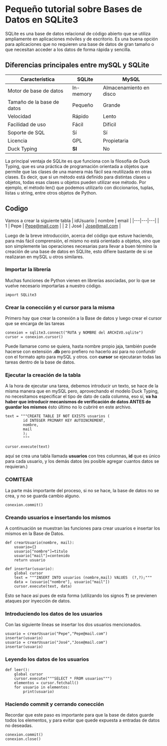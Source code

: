 # Pequeño tutorial sobre Bases de Datos en SQLite3

SQLite es una base de datos relacional de código abierto que se utiliza ampliamente en aplicaciones móviles y de escritorio. Es una buena opción para aplicaciones que no requieren una base de datos de gran tamaño o que necesitan acceder a los datos de forma rápida y sencilla. 

## Diferencias principales entre mySQL y SQLite

| Característica | SQLite | MySQL | 
|---|---|---| 
| Motor de base de datos | In-memory | Almacenamiento en disco | 
| Tamaño de la base de datos | Pequeño | Grande | 
| Velocidad | Rápido | Lento | 
| Facilidad de uso | Fácil | Difícil | 
| Soporte de SQL | Sí | Sí | 
| Licencia | GPL | Propietaria | 
| Duck Typing | **SI** | No | 


La principal ventaja de SQLite es que funciona con la filosofía de Duck Typing, que es una práctica de programación orientada a objetos que permite que las clases de una manera más fácil sea reutilizada en otras clases. Es decir, que si un método está definido para distintas clases u objetos, todas esas clases u objetos pueden utilizar ese método. Por ejemplo, el método len() que podemos utilizarlo con diccionarios, tuplas, listas u string, entre otros objetos de Python.

## Codigo

Vamos a crear la siguiente tabla
| idUsuario | nombre | email | 
|---|---|---| 
| 1 | Pepe | Pepe@mail.com | 
| 2 | José | Jose@mail.com | 

Luego de la breve introducción, acerca del código que estuve haciendo, para más fácil comprensión, el mismo no está orientado a objetos, sino que son simplemente las operaciones necesarias para llevar a buen término la creación de una base de datos en SQLIite, esto difiere bastante de si se realizaran en mySQL u otros similares.


### Importar la librería

Muchas funciones de Python vienen en librerías asociadas, por lo que se vuelve necesario importarlas a nuestro código.

```
import SQLite3
```

### Crear la conección y el cursor para la misma

Primero hay que crear la conexión a la Base de datos y luego crear el cursor que se encarga de las tareas
```
conexion = sqlite3.connect("RUTA y NOMBRE del ARCHIVO.sqlite")
cursor = conexion.cursor()
```

Puede llamarse como se quiera, hasta nombre propio jaja, también puede hacerse con extensión **.db** pero prefiero no hacerlo así para no confundir con el formato apto para mySQL y otros.
con **cursor** se ejecutaran todas las tareas dentro de la base de datos.

### Ejecutar la creación de la tabla

A la hora de ejecutar una tarea, debemos introducir un texto, se hace de la misma manera que en mySQL pero, aprovechando el modelo Duck Typing, no necesitamos especificar el tipo de dato de cada columna, eso sí, **va ha haber que introducir mecanismos de verificación de datos ANTES de guardar los mismos** ésto último no lo cubriré en este archivo.
```
text = """CREATE TABLE IF NOT EXISTS usuarios (
        id INTEGER PRIMARY KEY AUTOINCREMENT,
        nombre,
        mail
        );
        """

cursor.execute(text)
```
aquí se crea una tabla llamada **usuarios** con tres columnas, **id** que es único para cada usuario, y los demás datos (es posible agregar cuantos datos se requieran.)

### COMITEAR

La parte más importante del proceso, si no se hace, la base de datos no se crea, y no se guarda cambio alguno.
```
conexion.commit()
```

### Creando usuarios e insertando los mismos

A continuación se muestran las funciones para crear usuarios e insertar los mismos en la Base de Datos.
```
def crearUsuario(nombre, mail):
    usuario={}
    usuario["nombre"]=titulo
    usuario["mail"]=contenido
    return usuario

def insertar(usuario):
    global cursor
    text = """INSERT INTO usuarios (nombre,mail) VALUES  (?,?);"""
    data = (usuario["nombre"], usuario["mail"])
    cursor.execute(text, data)
```
Esto se hace así pues de esta forma (utilizando los signos **?**) se previenen ataques por inyección de datos.


### Introduciendo los datos de los usuarios

Con las siguiente líneas se insertar los dos usuarios mencionados.
```
usuario = crearUsuario("Pepe","Pepe@mail.com")
insertar(usuario)
usuario = crearUsuario("José","Jose@mail.com")
insertar(usuario)
```

### Leyendo los datos de los usuarios

```
def leer():
    global cursor
    cursor.execute("""SELECT * FROM usuarios""")
    elementos = cursor.fetchall()
    for usuario in elementos:
        print(usuario)
```

### Haciendo commit y cerrando conección

Recordar que este paso es importante para que la base de datos guarde todos los elementos, y para evitar que quede expuesta a entradas de datos no deseadas.
```
conexion.commit()
conexion.close()
```
